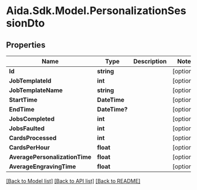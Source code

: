 # Aida.Sdk.Model.PersonalizationSessionDto

## Properties

Name | Type | Description | Notes
------------ | ------------- | ------------- | -------------
**Id** | **string** |  | [optional] 
**JobTemplateId** | **int** |  | [optional] 
**JobTemplateName** | **string** |  | [optional] 
**StartTime** | **DateTime** |  | [optional] 
**EndTime** | **DateTime?** |  | [optional] 
**JobsCompleted** | **int** |  | [optional] 
**JobsFaulted** | **int** |  | [optional] 
**CardsProcessed** | **int** |  | [optional] 
**CardsPerHour** | **float** |  | [optional] 
**AveragePersonalizationTime** | **float** |  | [optional] 
**AverageEngravingTime** | **float** |  | [optional] 

[[Back to Model list]](../README.md#documentation-for-models) [[Back to API list]](../README.md#documentation-for-api-endpoints) [[Back to README]](../README.md)


